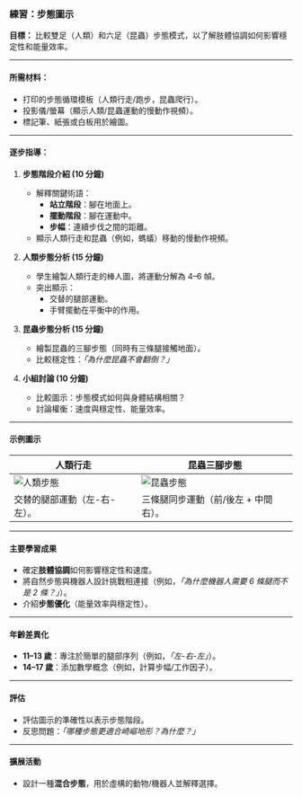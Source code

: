 ### **練習：步態圖示**  
**目標：** 比較雙足（人類）和六足（昆蟲）步態模式，以了解肢體協調如何影響穩定性和能量效率。  

---

#### **所需材料：**  
- 打印的步態循環模板（人類行走/跑步，昆蟲爬行）。  
- 投影儀/螢幕（顯示人類/昆蟲運動的慢動作視頻）。  
- 標記筆、紙張或白板用於繪圖。  

---

#### **逐步指導：**  
1. **步態階段介紹 (10 分鐘)**  
   - 解釋關鍵術語：  
     - **站立階段**：腳在地面上。  
     - **擺動階段**：腳在運動中。  
     - **步幅**：連續步伐之間的距離。  
   - 顯示人類行走和昆蟲（例如，螞蟻）移動的慢動作視頻。  

2. **人類步態分析 (15 分鐘)**  
   - 學生繪製人類行走的棒人圖，將運動分解為 4–6 幀。  
   - 突出顯示：  
     - 交替的腿部運動。  
     - 手臂擺動在平衡中的作用。  

3. **昆蟲步態分析 (15 分鐘)**  
   - 繪製昆蟲的三腳步態（同時有三條腿接觸地面）。  
   - 比較穩定性：*「為什麼昆蟲不會翻倒？」*  

4. **小組討論 (10 分鐘)**  
   - 比較圖示：步態模式如何與身體結構相關？  
   - 討論權衡：速度與穩定性、能量效率。  

---

#### **示例圖示**  
| **人類行走**          | **昆蟲三腳步態**         |  
|----------------------------|--------------------------------|  
| ![人類步態](https://webneel.com/daily/sites/default/files/images/daily/04-2021/26-3d-man-walk-cycle-animation-gif-alex-cobra.gif) | ![昆蟲步態](https://genent.cals.ncsu.edu/wp-content/themes/salient-child/img/extanat/Ant2.gif) |  
| 交替的腿部運動（左-右-左）。 | 三條腿同步運動（前/後左 + 中間右）。 |  

---

#### **主要學習成果**  
- 確定**肢體協調**如何影響穩定性和速度。  
- 將自然步態與機器人設計挑戰相連接（例如，*「為什麼機器人需要 6 條腿而不是 2 條？」*）。  
- 介紹**步態優化**（能量效率與穩定性）。  

---

#### **年齡差異化**  
- **11–13 歲**：專注於簡單的腿部序列（例如，*「左-右-左」*）。  
- **14–17 歲**：添加數學概念（例如，計算步幅/工作因子）。  

---

#### **評估**  
- 評估圖示的準確性以表示步態階段。  
- 反思問題：*「哪種步態更適合崎嶇地形？為什麼？」*  

---

#### **擴展活動**  
- 設計一種**混合步態**，用於虛構的動物/機器人並解釋選擇。 